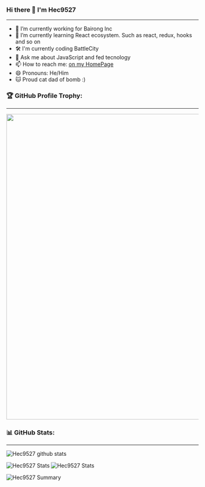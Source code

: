 ### Hi there 👋 I'm Hec9527
---

- 🔭 I’m currently working for Bairong Inc
- 🌱 I’m currently learning React ecosystem. Such as react, redux, hooks and so on
- 🛠 I'm currently coding BattleCity
- 💬 Ask me about JavaScript and fed tecnology
- 📫 How to reach me: [on my HomePage](https://github.com/hec9527/)
- 😄 Pronouns: He/Him
- 🐱 Proud cat dad of bomb :)

### 🏆 GitHub Profile Trophy:
---

<a href="https://github.com/ryo-ma/github-profile-trophy">
  <img width=800 src="https://github-profile-trophy.vercel.app/?username=hec9527&column=8&theme=radical&no-frame=true&no-bg=true"/>
</a>

### 📊 GitHub Stats:
---

![Hec9527 github stats](https://github-readme-stats.vercel.app/api?username=hec9527&theme=radical&show_icons=true&count_private=true)

![Hec9527 Stats](https://github-profile-summary-cards.vercel.app/api/cards/repos-per-language?username=hec9527&theme=solarized_dark)
![Hec9527 Stats](https://github-profile-summary-cards.vercel.app/api/cards/most-commit-language?username=hec9527&theme=solarized_dark)

![Hec9527 Summary](https://github-profile-summary-cards.vercel.app/api/cards/profile-details?username=hec9527&theme=solarized_dark)
